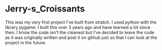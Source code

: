 # Jerry-s_Croissants

This was my very first project I've built from stratch. I used python with the library pygame. I built this over 3 years ago and have learned a lot since then. I know the code isn't the cleanest but I've decided to leave the code as it was originally written and post it on github just so that I can look at the project in the future.

